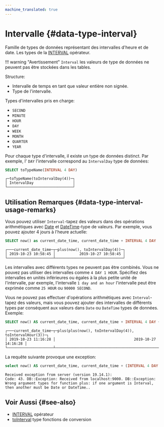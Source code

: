 ```yaml
---
machine_translated: true
---
```


# Intervalle {#data-type-interval}

Famille de types de données représentant des intervalles d'heure et de date. Les types de la [INTERVAL](../../query_language/operators.md#operator-interval) opérateur.

!!! warning "Avertissement"
    `Interval` les valeurs de type de données ne peuvent pas être stockées dans les tables.

Structure:

-   Intervalle de temps en tant que valeur entière non signée.
-   Type de l'intervalle.

Types d'intervalles pris en charge:

-   `SECOND`
-   `MINUTE`
-   `HOUR`
-   `DAY`
-   `WEEK`
-   `MONTH`
-   `QUARTER`
-   `YEAR`

Pour chaque type d'intervalle, il existe un type de données distinct. Par exemple, l' `DAY` l'intervalle correspond au `IntervalDay` type de données:

``` sql
SELECT toTypeName(INTERVAL 4 DAY)
```

``` text
┌─toTypeName(toIntervalDay(4))─┐
│ IntervalDay                  │
└──────────────────────────────┘
```

## Utilisation Remarques {#data-type-interval-usage-remarks}

Vous pouvez utiliser `Interval`-tapez des valeurs dans des opérations arithmétiques avec [Date](../../data_types/date.md) et [DateTime](../../data_types/datetime.md)-type de valeurs. Par exemple, vous pouvez ajouter 4 jours à l'heure actuelle:

``` sql
SELECT now() as current_date_time, current_date_time + INTERVAL 4 DAY
```

``` text
┌───current_date_time─┬─plus(now(), toIntervalDay(4))─┐
│ 2019-10-23 10:58:45 │           2019-10-27 10:58:45 │
└─────────────────────┴───────────────────────────────┘
```

Les intervalles avec différents types ne peuvent pas être combinés. Vous ne pouvez pas utiliser des intervalles comme `4 DAY 1 HOUR`. Spécifiez des intervalles en unités inférieures ou égales à la plus petite unité de l'intervalle, par exemple, l'intervalle `1 day and an hour` l'intervalle peut être exprimée comme `25 HOUR` ou `90000 SECOND`.

Vous ne pouvez pas effectuer d'opérations arithmétiques avec `Interval`- tapez des valeurs, mais vous pouvez ajouter des intervalles de différents types par conséquent aux valeurs dans `Date` ou `DateTime` types de données. Exemple:

``` sql
SELECT now() AS current_date_time, current_date_time + INTERVAL 4 DAY + INTERVAL 3 HOUR
```

``` text
┌───current_date_time─┬─plus(plus(now(), toIntervalDay(4)), toIntervalHour(3))─┐
│ 2019-10-23 11:16:28 │                                    2019-10-27 14:16:28 │
└─────────────────────┴────────────────────────────────────────────────────────┘
```

La requête suivante provoque une exception:

``` sql
select now() AS current_date_time, current_date_time + (INTERVAL 4 DAY + INTERVAL 3 HOUR)
```

``` text
Received exception from server (version 19.14.1):
Code: 43. DB::Exception: Received from localhost:9000. DB::Exception: Wrong argument types for function plus: if one argument is Interval, then another must be Date or DateTime..
```

## Voir Aussi {#see-also}

-   [INTERVAL](../../query_language/operators.md#operator-interval) opérateur
-   [toInterval](../../query_language/functions/type_conversion_functions.md#function-tointerval) type fonctions de conversion
